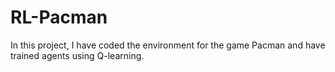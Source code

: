 # RL-Pacman


In this project, I have coded the environment for the game Pacman and have trained agents using Q-learning.